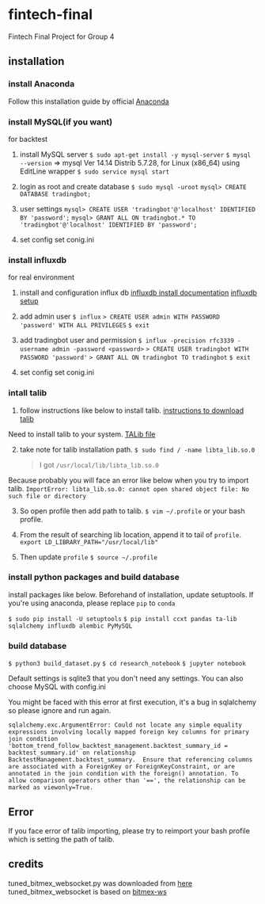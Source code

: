 # fintech-final

Fintech Final Project for Group 4

## installation

### install Anaconda

Follow this installation guide by official
[Anaconda](https://docs.anaconda.com/anaconda/install/)

### install MySQL(if you want)

for backtest

1. install MySQL server
   `$ sudo apt-get install -y mysql-server`
   `$ mysql --version`
   => mysql Ver 14.14 Distrib 5.7.28, for Linux (x86_64) using EditLine wrapper
   `$ sudo service mysql start`

2. login as root and create database
   `$ sudo mysql -uroot`
   `mysql> CREATE DATABASE tradingbot;`

3. user settings
   `mysql> CREATE USER 'tradingbot'@'localhost' IDENTIFIED BY 'password';`
   `mysql> GRANT ALL ON tradingbot.* TO 'tradingbot'@'localhost' IDENTIFIED BY 'password';`

4. set config
   set conig.ini

### install influxdb

for real environment

1. install and configuration influx db
   [influxdb install documentation](https://docs.influxdata.com/influxdb/v1.7/introduction/installation/)
   [influxdb setup](http://hassiweb-programming.blogspot.com/2018/10/how-to-use-python-library-for-influxdb.html)

2. add admin user
   `$ influx`
   `> CREATE USER admin WITH PASSWORD 'password' WITH ALL PRIVILEGES`
   `$ exit`

3. add tradingbot user and permission
   `$ influx -precision rfc3339 -username admin -password <password>`
   `> CREATE USER tradingbot WITH PASSWORD 'password'`
   `> GRANT ALL ON tradingbot TO tradingbot`
   `$ exit`

4. set config
   set conig.ini

### intall talib

1. follow instructions like below to install talib.
   [instructions to download talib](https://sachsenhofer.io/install-ta-lib-ubuntu-server/)

Need to install talib to your system.
[TALib file](https://sourceforge.net/projects/ta-lib/files/ta-lib/0.4.0/)

2. take note for talib installation path.
   `$ sudo find / -name libta_lib.so.0`
   > I got `/usr/local/lib/libta_lib.so.0`

Because probably you will face an error like below when you try to import talib.
`ImportError: libta_lib.so.0: cannot open shared object file: No such file or directory`

3. So open profile then add path to talib.
   `$ vim ~/.profile` or your bash profile.

4. From the result of searching lib location, append it to tail of `profile`.
   `export LD_LIBRARY_PATH="/usr/local/lib"`

5. Then update `profile`
   `$ source ~/.profile`

### install python packages and build database

install packages like below.
Beforehand of installation, update setuptools.
If you're using anaconda, please replace `pip` to `conda`

`$ sudo pip install -U setuptools`
`$ pip install ccxt pandas ta-lib sqlalchemy influxdb alembic PyMySQL`

### build database

`$ python3 build_dataset.py`
`$ cd research_notebook`
`$ jupyter notebook`

Default settings is sqlite3 that you don't need any settings.
You can also choose MySQL with config.ini

You might be faced with this error at first execution, it's a bug in sqlalchemy so please ignore and run again.

```
sqlalchemy.exc.ArgumentError: Could not locate any simple equality expressions involving locally mapped foreign key columns for primary join condition 'bottom_trend_follow_backtest_management.backtest_summary_id = backtest_summary.id' on relationship BacktestManagement.backtest_summary.  Ensure that referencing columns are associated with a ForeignKey or ForeignKeyConstraint, or are annotated in the join condition with the foreign() annotation. To allow comparison operators other than '==', the relationship can be marked as viewonly=True.
```

## Error

If you face error of talib importing, please try to reimport your bash profile which is setting the path of talib.

## credits

tuned_bitmex_websocket.py was downloaded from [here](https://note.mu/motofumimikami/n/n3baccdc81674)
tuned_bitmex_websocket is based on [bitmex-ws](https://github.com/BitMEX/api-connectors/tree/master/official-ws/python)
